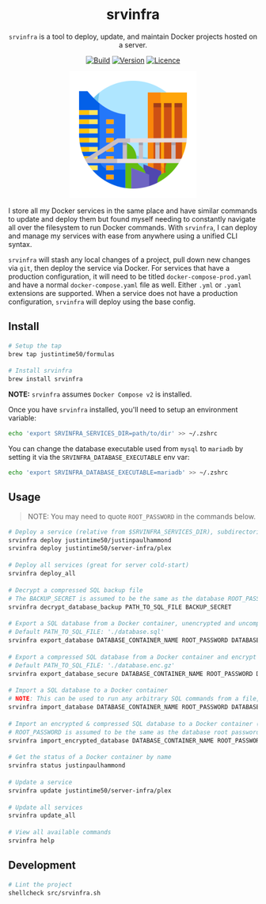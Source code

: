 <div align="center">

# srvinfra

`srvinfra` is a tool to deploy, update, and maintain Docker projects hosted on a server.

[![Build](https://github.com/Justintime50/srvinfra/workflows/build/badge.svg)](https://github.com/Justintime50/srvinfra/actions)
[![Version](https://img.shields.io/github/v/tag/justintime50/srvinfra)](https://github.com/justintime50/srvinfra/releases)
[![Licence](https://img.shields.io/github/license/justintime50/srvinfra)](LICENSE)

<img src="https://raw.githubusercontent.com/justintime50/assets/main/src/srvinfra/showcase.png" alt="Showcase">

</div>

I store all my Docker services in the same place and have similar commands to update and deploy them but found myself needing to constantly navigate all over the filesystem to run Docker commands. With `srvinfra`, I can deploy and manage my services with ease from anywhere using a unified CLI syntax.

`srvinfra` will stash any local changes of a project, pull down new changes via `git`, then deploy the service via Docker. For services that have a production configuration, it will need to be titled `docker-compose-prod.yaml` and have a normal `docker-compose.yaml` file as well. Either `.yml` or `.yaml` extensions are supported. When a service does not have a production configuration, `srvinfra` will deploy using the base config.

## Install

```bash
# Setup the tap
brew tap justintime50/formulas

# Install srvinfra
brew install srvinfra
```

**NOTE:** `srvinfra` assumes `Docker Compose v2` is installed.

Once you have `srvinfra` installed, you'll need to setup an environment variable:

```bash
echo 'export SRVINFRA_SERVICES_DIR=path/to/dir' >> ~/.zshrc
```

You can change the database executable used from `mysql` to `mariadb` by setting it via the `SRVINFRA_DATABASE_EXECUTABLE` env var:

```bash
echo 'export SRVINFRA_DATABASE_EXECUTABLE=mariadb' >> ~/.zshrc
```

## Usage

> NOTE: You may need to quote `ROOT_PASSWORD` in the commands below.

```bash
# Deploy a service (relative from $SRVINFRA_SERVICES_DIR), subdirectories are possible
srvinfra deploy justintime50/justinpaulhammond
srvinfra deploy justintime50/server-infra/plex

# Deploy all services (great for server cold-start)
srvinfra deploy_all

# Decrypt a compressed SQL backup file
# The BACKUP_SECRET is assumed to be the same as the database ROOT_PASSWORD
srvinfra decrypt_database_backup PATH_TO_SQL_FILE BACKUP_SECRET

# Export a SQL database from a Docker container, unencrypted and uncompressed
# Default PATH_TO_SQL_FILE: './database.sql'
srvinfra export_database DATABASE_CONTAINER_NAME ROOT_PASSWORD DATABASE_NAME PATH_TO_SQL_FILE

# Export a compressed SQL database from a Docker container and encrypt the backup (recommended)
# Default PATH_TO_SQL_FILE: './database.enc.gz'
srvinfra export_database_secure DATABASE_CONTAINER_NAME ROOT_PASSWORD DATABASE_NAME PATH_TO_SQL_FILE

# Import a SQL database to a Docker container
# NOTE: This can be used to run any arbitrary SQL commands from a file, not just importing a previously exported file
srvinfra import_database DATABASE_CONTAINER_NAME ROOT_PASSWORD DATABASE_NAME PATH_TO_SQL_FILE

# Import an encrypted & compressed SQL database to a Docker container (command combines `decrypt_database_backup` and `import_database` commands)
# ROOT_PASSWORD is assumed to be the same as the database root password
srvinfra import_encrypted_database DATABASE_CONTAINER_NAME ROOT_PASSWORD DATABASE_NAME PATH_TO_SQL_FILE

# Get the status of a Docker container by name
srvinfra status justinpaulhammond

# Update a service
srvinfra update justintime50/server-infra/plex

# Update all services
srvinfra update_all

# View all available commands
srvinfra help
```

## Development

```bash
# Lint the project
shellcheck src/srvinfra.sh
```
